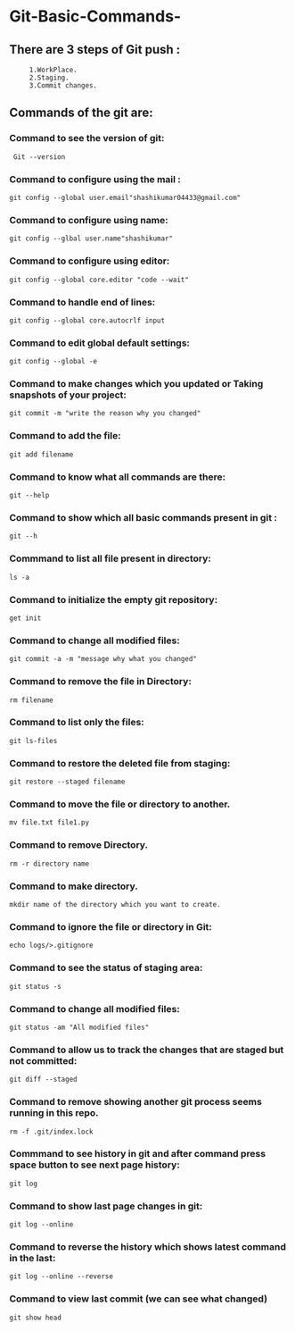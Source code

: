 # Git-Basic-Commands-
## There are 3 steps of Git push :
         1.WorkPlace.
         2.Staging.
         3.Commit changes.

## Commands of the git are:
### Command to see the version of git:
     Git --version
### Command to configure using the mail :
    git config --global user.email"shashikumar04433@gmail.com"

### Command to configure using name:
    git config --glbal user.name"shashikumar"

### Command to configure using editor:
    git config --global core.editor "code --wait"

### Command to handle end of lines:
    git config --global core.autocrlf input
    
### Command to edit global default settings:
    git config --global -e
### Command to make changes which you updated or Taking snapshots of your project:
    git commit -m "write the reason why you changed"
### Command to add the file:
    git add filename
### Command to know what all commands are there:
    git --help

### Command to show which all basic commands present in git :
    git --h
### Commmand to list all file present in directory:
    ls -a
### Command to initialize the empty git repository:
    get init
### Command to change all modified files:
    git commit -a -m "message why what you changed"
### Command to remove the file in Directory:
    rm filename
### Command to list only the  files:
    git ls-files
### Command to restore the deleted file from staging:
    git restore --staged filename
### Command to move the file or directory to another.
    mv file.txt file1.py
### Command to remove Directory.
    rm -r directory name
### Command to make directory.
    mkdir name of the directory which you want to create.
### Command to ignore the file or directory in Git:
    echo logs/>.gitignore
### Command to see the status of staging area:
    git status -s
### Command to change all modified files:
    git status -am "All modified files"
### Command to allow us to track the changes that are staged but not committed:
    git diff --staged
### Command to remove showing another git process seems running in this repo.
    rm -f .git/index.lock
    
### Commmand to see history in git and after command press space button to see next page history:
    git log
  
### Command to show last page changes in git:
    git log --online
### Command to reverse the history which shows latest command in the last:
    git log --online --reverse

### Command to view last commit (we can see what changed)
    git show head
 
### 
         
